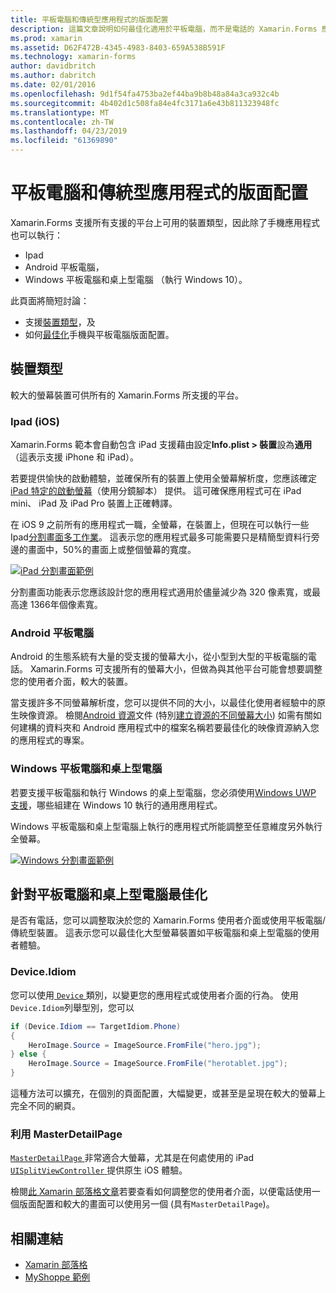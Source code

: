 ```yaml
---
title: 平板電腦和傳統型應用程式的版面配置
description: 這篇文章說明如何最佳化適用於平板電腦，而不是電話的 Xamarin.Forms 應用程式版面配置。
ms.prod: xamarin
ms.assetid: D62F472B-4345-4983-8403-659A538B591F
ms.technology: xamarin-forms
author: davidbritch
ms.author: dabritch
ms.date: 02/01/2016
ms.openlocfilehash: 9d1f54fa4753ba2ef44ba9b8b48a84a3ca932c4b
ms.sourcegitcommit: 4b402d1c508fa84e4fc3171a6e43b811323948fc
ms.translationtype: MT
ms.contentlocale: zh-TW
ms.lasthandoff: 04/23/2019
ms.locfileid: "61369890"
---
```

# <a name="layout-for-tablet-and-desktop-apps"></a>平板電腦和傳統型應用程式的版面配置

Xamarin.Forms 支援所有支援的平台上可用的裝置類型，因此除了手機應用程式也可以執行：

* Ipad
* Android 平板電腦，
* Windows 平板電腦和桌上型電腦 （執行 Windows 10）。

此頁面將簡短討論：

* 支援[裝置類型](#Device_Types)，及
* 如何[最佳化](#optimize)手機與平板電腦版面配置。

<a name="Device_Types" />

## <a name="device-types"></a>裝置類型

較大的螢幕裝置可供所有的 Xamarin.Forms 所支援的平台。

### <a name="ipads-ios"></a>Ipad (iOS)

Xamarin.Forms 範本會自動包含 iPad 支援藉由設定**Info.plist > 裝置**設為**通用**（這表示支援 iPhone 和 iPad）。

若要提供愉快的啟動體驗，並確保所有的裝置上使用全螢幕解析度，您應該確定[iPad 特定的啟動螢幕](~/ios/app-fundamentals/images-icons/launch-screens.md)（使用分鏡腳本） 提供。 這可確保應用程式可在 iPad mini、 iPad 及 iPad Pro 裝置上正確轉譯。

在 iOS 9 之前所有的應用程式一職，全螢幕，在裝置上，但現在可以執行一些 Ipad[分割畫面多工作業](~/ios/platform/multitasking.md)。
這表示您的應用程式最多可能需要只是精簡型資料行旁邊的畫面中，50%的畫面上或整個螢幕的寬度。

[![](tablet-images/ipad-sml.png "iPad 分割畫面範例")](tablet-images/ipad.png#lightbox "iPad 分割畫面範例")

分割畫面功能表示您應該設計您的應用程式適用於儘量減少為 320 像素寬，或最高達 1366年個像素寬。

### <a name="android-tablets"></a>Android 平板電腦

Android 的生態系統有大量的受支援的螢幕大小，從小型到大型的平板電腦的電話。 Xamarin.Forms 可支援所有的螢幕大小，但做為與其他平台可能會想要調整您的使用者介面，較大的裝置。

當支援許多不同螢幕解析度，您可以提供不同的大小，以最佳化使用者經驗中的原生映像資源。
檢閱[Android 資源](~/android/app-fundamentals/resources-in-android/index.md)文件 (特別[建立資源的不同螢幕大小](~/android/app-fundamentals/resources-in-android/resources-for-varying-screens.md)) 如需有關如何建構的資料夾和 Android 應用程式中的檔案名稱若要最佳化的映像資源納入您的應用程式的專案。

### <a name="windows-tablets-and-desktops"></a>Windows 平板電腦和桌上型電腦

若要支援平板電腦和執行 Windows 的桌上型電腦，您必須使用[Windows UWP 支援](~/xamarin-forms/platform/windows/installation/index.md)，哪些組建在 Windows 10 執行的通用應用程式。

Windows 平板電腦和桌上型電腦上執行的應用程式所能調整至任意維度另外執行全螢幕。

[![](tablet-images/splitscreen-sml.png "Windows 分割畫面範例")](tablet-images/splitscreen.png#lightbox "Windows 分割畫面範例")


<a name="optimize" />

## <a name="optimizing-for-tablet-and-desktop"></a>針對平板電腦和桌上型電腦最佳化

是否有電話，您可以調整取決於您的 Xamarin.Forms 使用者介面或使用平板電腦/傳統型裝置。 這表示您可以最佳化大型螢幕裝置如平板電腦和桌上型電腦的使用者體驗。


### <a name="deviceidiom"></a>Device.Idiom

您可以使用[ `Device` ](~/xamarin-forms/platform/device.md)類別，以變更您的應用程式或使用者介面的行為。 使用`Device.Idiom`列舉型別，您可以

```csharp
if (Device.Idiom == TargetIdiom.Phone)
{
    HeroImage.Source = ImageSource.FromFile("hero.jpg");
} else {
    HeroImage.Source = ImageSource.FromFile("herotablet.jpg");
}
```

這種方法可以擴充，在個別的頁面配置，大幅變更，或甚至是呈現在較大的螢幕上完全不同的網頁。

### <a name="leveraging-masterdetailpage"></a>利用 MasterDetailPage

[ `MasterDetailPage` ](xref:Xamarin.Forms.MasterDetailPage)非常適合大螢幕，尤其是在何處使用的 iPad [ `UISplitViewController` ](xref:UIKit.UISplitViewController)提供原生 iOS 體驗。

檢閱[此 Xamarin 部落格文章](https://blog.xamarin.com/bringing-xamarin-forms-apps-to-tablets/)若要查看如何調整您的使用者介面，以便電話使用一個版面配置和較大的畫面可以使用另一個 (具有`MasterDetailPage`)。



## <a name="related-links"></a>相關連結

- [Xamarin 部落格](https://blog.xamarin.com/bringing-xamarin-forms-apps-to-tablets/)
- [MyShoppe 範例](https://github.com/jamesmontemagno/myshoppe)
